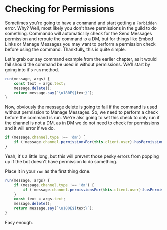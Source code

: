 # Checking for Permissions

Sometimes you're going to have a command and start getting a `Forbidden` error. Why? Well, most likely you don't have permissions in the guild to do something. Commando will automatically check for the Send Messages permission and reroute the command to a DM, but for things like Embed Links or Manage Messages you may want to perform a permission check before using the command. Thankfully, this is quite simple.

Let's grab our say command example from the earlier chapter, as it would fail should the command be used in without permissions. We'll start by going into it's `run` method.

```js
run(message, args) {
    const text = args.text;
    message.delete();
    return message.say(`\u180E${text}`);
}
```

Now, obviously the message delete is going to fail if the command is used without permission to Manage Messages. So, we need to perform a check before the command is run. We're also going to set this check to only run if the channel is not a DM, as in DM we do not need to check for permissions and it will error if we do.

```js
if (message.channel.type !== 'dm') {
    if (!message.channel.permissionsFor(this.client.user).hasPermission('MANAGE_MESSAGES')) return message.say('Error! I don\'t have permission to Manage Messages!');
}
```

Yeah, it's a little long, but this will prevent those pesky errors from popping up if the bot doesn't have permission to do something.

Place it in your `run` as the first thing done.

```js
run(message, args) {
    if (message.channel.type !== 'dm') {
        if (!message.channel.permissionsFor(this.client.user).hasPermission('MANAGE_MESSAGES')) return message.say('Error! I don\'t have permission to Manage Messages!');
    }
    const text = args.text;
    message.delete();
    return message.say(`\u180E${text}`);
}
```

Easy enough.

